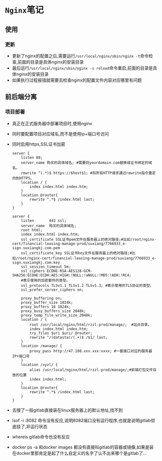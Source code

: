 # `Nginx`笔记

## 使用

### 更新

- 更新了nginx的配置之后,需要运行`/usr/local/nginx/sbin/nginx -t`命令检查,前面的目录是具体nginx的安装目录
- 最后运行`/usr/local/nginx/sbin/nginx -s reload`命令重启,前面的目录是具体nginx的安装目录
- 如果执行过程报错就需要去检查nginx的配置文件内容对应哪里有问题

## 前后端分离

### 项目部署

- 真正在正式服务器中部署项目时,使用nginx

- 同时要配置项目对应域名,而不是使用ip+端口号访问

- 同时启用https,SSL证书加密

  ```nginx
  server {
      listen 80;
      server_name 购买的具体域名; #需要将yourdomain.com替换成证书绑定的域名。
      rewrite ^(.*)$ https://$host$1; #将所有HTTP请求通过rewrite指令重定向到HTTPS。
      location / {
          index index.html index.htm;
      }
      location @router{
          rewrite ^.*$ /index.html last;
      }
  }
  
  server {
      listen       443 ssl;
      server_name  购买的具体域名;
      root html;
      index index.html index.htm;
      ssl_certificate SSL证书pem文件在服务器上的绝对路径;#比如/root/nginx-cert/financial-leasing-manage-prod/suxiang/7766933_e-sign.suxiangkj.com.pem
      ssl_certificate_key SSL证书key文件在服务器上的绝对路径;#比如/root/nginx-cert/financial-leasing-manage-prod/suxiang/7766933_e-sign.suxiangkj.com.key
      ssl_session_timeout 5m;
      ssl_ciphers ECDHE-RSA-AES128-GCM-SHA256:ECDHE:ECDH:AES:HIGH:!NULL:!aNULL:!MD5:!ADH:!RC4;
      #表示使用的加密套件的类型。
      ssl_protocols TLSv1.1 TLSv1.2 TLSv1.3; #表示使用的TLS协议的类型。
      ssl_prefer_server_ciphers on;
  
      proxy_buffering on;
      proxy_buffer_size 1024k;
      proxy_buffers 16 1024k;
      proxy_busy_buffers_size 2048k;
      proxy_temp_file_write_size 2048k;
      location / {
          root /usr/local/nginx/html/rzzl-prod/manage/;  #站点目录。
          index index.html index.htm;
          try_files $uri $uri/ @router;
          rewrite ^/(datasta)/(.+)$ /$1/ last;
      }
      location /manage/ {
          proxy_pass http://47.108.xxx.xxx:xxxx; #一套接口对应的服务器IP+端口号
      }
      location /xyzl/ {
          alias /usr/local/nginx/html/rzzl-prod/manage/;#前端打包文件存放的位置
          index index.html;
      }
      location @router{
          rewrite ^.*$ /index.html last;
      }
  }
  ```

- 去搜了一般gitlab直接装在linux服务器上的默认地址,找不到

- lsof -i :8082 命令没有反应,说明8082端口没有运行程序,也就是说明gitlab彻底挂了,非运行状态

- whereis gitlab命令也没有反应

- docker ps -a 和docker images 都没有直接叫gitlab的容器或镜像,如果是装在docker里那肯定是起了什么自定义的名字了认不出来哪个是gitlab了...
